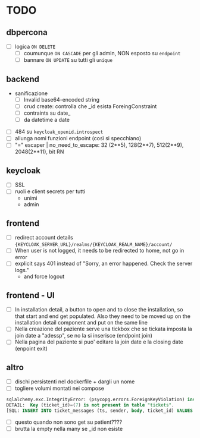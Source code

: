 # TODO

## dbpercona
- [ ] logica `ON DELETE`
  - [ ] coumunque `ON CASCADE` per gli admin, NON esposto su `endpoint`
  - [ ] bannare `ON UPDATE` su tutti gli `unique`

## backend
- sanificazione
  - [ ] Invalid base64-encoded string
  - [ ] crud create: controlla che _id esista ForeingConstraint
  - [ ] contraints su date_
  - [ ] da datetime a date
- [ ] 484 su `keycloak_openid.introspect`
- [ ] allunga nomi funzioni endpoint (così si specchiano)
- [ ] "=" escaper | no_need_to_escape: 32 (2\**5), 128(2\**7), 512(2\**9), 2048(2\**11), bit RN

## keycloak
- [ ] SSL
- [ ] ruoli e client secrets per tutti
  - unimi
  - admin

## frontend
- [ ] redirect account details `{KEYCLOAK_SERVER_URL}/realms/{KEYCLOAK_REALM_NAME}/account/`
- [ ] When user is not logged, it needs to be redirected to home, not go in error
- [ ] explicit says 401 instead of "Sorry, an error happened. Check the server logs."
  - and force logout

## frontend - UI
- [ ] In installation detail, a button to open and to close the installation, so that start and end get populated. Also they need to be moved up on the installation detail component and put on the same line
- [ ] Nella creazione del paziente serve una tickbox che se tickata imposta la join date a "adessp", se no la si inserisce (endpoint join)
- [ ] Nella pagina del paziente si puo' editare la join date e la closing date (enpoint exit)

## altro
- [ ] dischi persistenti nel dockerfile + dargli un nome
- [ ] togliere volumi montati nei compose

```sql
sqlalchemy.exc.IntegrityError: (psycopg.errors.ForeignKeyViolation) insert or update on table "ticket_messages" violates foreign key constraint "ticket_messages_ticket_id_fkey"
DETAIL:  Key (ticket_id)=(7) is not present in table "tickets".
[SQL: INSERT INTO ticket_messages (ts, sender, body, ticket_id) VALUES (%(ts)s::TIMESTAMP WITHOUT TIME ZONE, %(sender)s::VARCHAR, %(body)s::VARCHAR, %(ticket_id)s::INTEGER) RETURNING ticket_messages.id]
```

- [ ] questo quando non sono get su patient????
- [ ] brutta la empty nella many se _id non esiste
